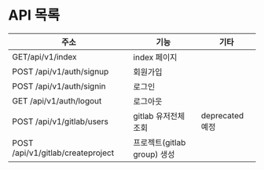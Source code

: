 # API 목록

| 주소 | 기능 | 기타 |
| ----- | ------- | ----- |
| GET/api/v1/index | index 페이지 | |
| POST /api/v1/auth/signup | 회원가입 | |
| POST /api/v1/auth/signin | 로그인 | |
| GET /api/v1/auth/logout | 로그아웃 | |
| POST /api/v1/gitlab/users | gitlab 유저전체 조회 | deprecated 예정 |
| POST /api/v1/gitlab/createproject | 프로젝트(gitlab group) 생성 | |
